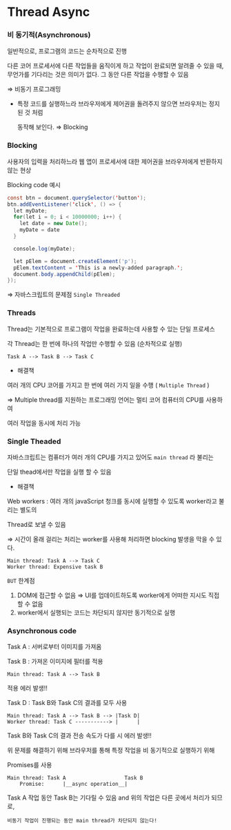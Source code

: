 
# Thread Async

### 비 동기적(Asynchronous)

일반적으로, 프로그램의 코드는 순차적으로 진행

다른 코어 프로세서에 다른 작업들을 움직이게 하고 작업이 완료되면 알려줄 수 있을 때, 무언가를 기다리는 것은 의미가 없다. 그 동안 다른 작업을 수행할 수 있음

⇒ 비동기 프로그래밍

- 특정 코드를 실행하느라 브라우저에게 제어권을 돌려주지 않으면 브라우저는 정지된 것 처럼
    
    동작해 보인다. ⇒ Blocking
    

### Blocking

사용자의 입력을 처리하느라 웹 앱이 프로세서에 대한 제어권을 브라우저에게 반환하지 않는 현상

Blocking code 예시

```java
const btn = document.querySelector('button');
btn.addEventListener('click', () => {
  let myDate;
  for(let i = 0; i < 10000000; i++) {
    let date = new Date();
    myDate = date
  }

  console.log(myDate);

  let pElem = document.createElement('p');
  pElem.textContent = 'This is a newly-added paragraph.';
  document.body.appendChild(pElem);
});
```

⇒ 자바스크립트의 문제점 `Single Threaded` 

### Threads

Thread는 기본적으로 프로그램이 작업을 완료하는데 사용할 수 있는 단일 프로세스

각 Thread는 한 번에 하나의 작업만 수행할 수 있음 (순차적으로 실행)

`Task A --> Task B --> Task C`

- 해결책

여러 개의 CPU 코어를 가지고 한 번에 여러 가지 일을 수행 ( `Multiple Thread` )

⇒ Multiple thread를 지원하는 프로그래밍 언어는 멀티 코어 컴퓨터의 CPU를 사용하여 

여러 작업을 동시에 처리 가능

### Single Theaded

자바스크립트는 컴퓨터가 여러 개의 CPU를 가지고 있어도 `main thread` 라 불리는 

단일 thead에서만 작업을 실행 할 수 있음

- 해결책

Web workers : 여러 개의 javaScript 청크를 동시에 실행할 수 있도록 worker라고 불리는 별도의

Thread로 보낼 수 있음

⇒ 시간이 올래 걸리는 처리는 worker를 사용해 처리하면 blocking 발생을 막을 수 있다.

```
Main thread: Task A --> Task C
Worker thread: Expensive task B
```

`BUT` 한계점

1. DOM에 접근할 수 없음 ⇒ UI를 업데이트하도록 worker에게 어떠한 지시도 직접할 수 없음
2. worker에서 실행되는 코드는 차단되지 않지만 동기적으로 실행

### Asynchronous code

Task A : 서버로부터 이미지를 가져옴

Task B : 가져온 이미지에 필터를 적용

```
Main thread: Task A --> Task B
```

적용 에러 발생!!

Task D : Task B와 Task C의 결과를 모두 사용

```
Main thread: Task A --> Task B --> |Task D|
Worker thread: Task C -----------> |      |
```

Task B와 Task C의 결과 전송 속도가 다를 시 에러 발생!!

위 문제를 해결하기 위해 브라우저를 통해 특정 작업을 비 동기적으로 실행하기 위해

Promises를 사용

```
Main thread: Task A                   Task B
    Promise:      |__async operation__|
```

Task A 작업 동안 Task B는 기다릴 수 있음 and 위의 작업은 다른 곳에서 처리가 되므로, 

`비동기 작업이 진행되는 동안 main thread가 차단되지 않는다!`
